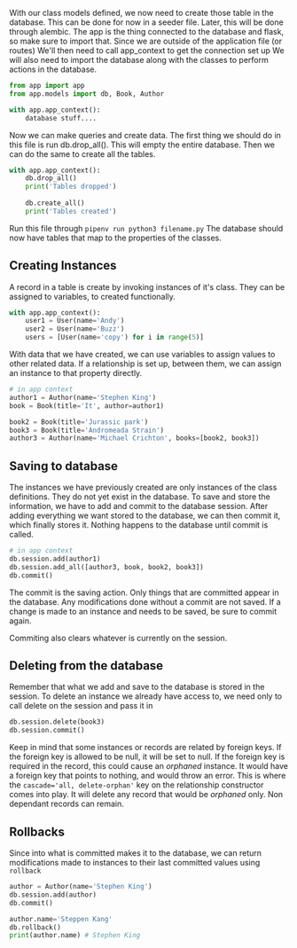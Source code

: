With our class models defined, we now need to create those table in the database. This can be done for now in a seeder file. Later, this will be done through alembic.
The app is the thing connected to the database and flask, so make sure to import that. Since we are outside of the application file (or routes) We'll then need to call app_context to get the connection set up
We will also need to import the database along with the classes to perform actions in the database.
```py
from app import app
from app.models import db, Book, Author

with app.app_context():
	database stuff....
```

Now we can make queries and create data.
The first thing we should do in this file is run db.drop_all(). This will empty the entire database.
Then we can do the same to create all the tables.
```py
with app.app_context():
	db.drop_all()
	print('Tables dropped')
	
	db.create_all()
	print('Tables created')
```

Run this file through `pipenv run python3 filename.py`
The database should now have tables that map to the properties of the classes.

## Creating Instances
A record in a table is create by invoking instances of it's class. They can be assigned to variables, to created functionally.
```py
with app.app_context():
	user1 = User(name='Andy')
	user2 = User(name='Buzz')
	users = [User(name='copy') for i in range(5)]
```

With data that we have created, we can use variables to assign values to other related data. If a relationship is set up, between them, we can assign an instance to that property directly.
```py
# in app context
author1 = Author(name='Stephen King')
book = Book(title='It', author=author1)

book2 = Book(title='Jurassic park')
book3 = Book(title='Andromeada Strain')
author3 = Author(name='Michael Crichton', books=[book2, book3])
```

## Saving to database
The instances we have previously created are only instances of the class definitions. They do not yet exist in the database. To save and store the information, we have to add and commit to the database session.
After adding everything we want stored to the database, we can then commit it, which finally stores it. Nothing happens to the database until commit is called.
```py
# in app context
db.session.add(author1)
db.session.add_all([author3, book, book2, book3])
db.commit()
```

The commit is the saving action. Only things that are committed appear in the database. Any modifications done without a commit are not saved. If a change is made to an instance and needs to be saved, be sure to commit again.

Commiting also clears whatever is currently on the session.

## Deleting from the database
Remember that what we add and save to the database is stored in the session. To delete an instance we already have access to, we need only to call delete on the session and pass it in

```py
db.session.delete(book3)
db.session.commit()
```
Keep in mind that some instances or records are related by foreign keys.
If the foreign key is allowed to be null, it will be set to null.
If the foreign key is required in the record, this could cause an *orphaned* instance. It would have a foreign key that points to nothing, and would throw an error. This is where the `cascade='all, delete-orphan'` key on the relationship constructor comes into play. It will delete any record that would be *orphaned* only. Non dependant records can remain.

## Rollbacks
Since into what is committed makes it to the database, we can return modifications made to instances to their last committed values using `rollback`
```py
author = Author(name='Stephen King')
db.session.add(author)
db.commit()

author.name='Steppen Kang'
db.rollback()
print(author.name) # Stephen King
```
